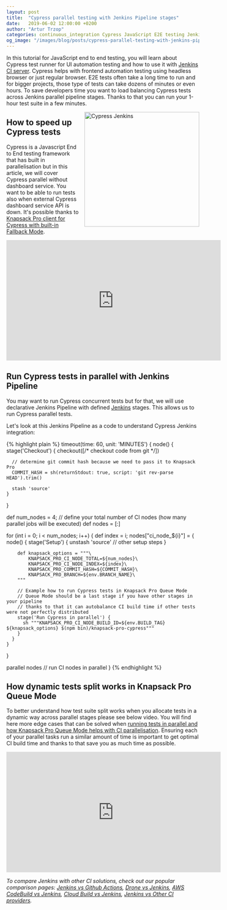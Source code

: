 ```yaml
---
layout: post
title:  "Cypress parallel testing with Jenkins Pipeline stages"
date:   2019-06-02 12:00:00 +0200
author: "Artur Trzop"
categories: continuous_integration Cypress JavaScript E2E testing Jenkins Pipeline stages
og_image: "/images/blog/posts/cypress-parallel-testing-with-jenkins-pipeline-stages/cypress-jenkins.jpeg"
---
```


In this tutorial for JavaScript end to end testing, you will learn about Cypress test runner for UI automation testing and how to use it with [Jenkins CI server](https://knapsackpro.com/ci_servers/jenkins?utm_source=docs_knapsackpro&utm_medium=blog_post&utm_campaign=cypress-parallel-testing-with-jenkins-pipeline-stages). Cypress helps with frontend automation testing using headless browser or just regular browser. E2E tests often take a long time to run and for bigger projects, those type of tests can take dozens of minutes or even hours. To save developers time you want to load balancing Cypress tests across Jenkins parallel pipeline stages.  Thanks to that you can run your 1-hour test suite in a few minutes.

<img src="/images/blog/posts/cypress-parallel-testing-with-jenkins-pipeline-stages/cypress-jenkins.jpeg" style="width:300px;margin-left: 15px;float:right;" alt="Cypress Jenkins" />

## How to speed up Cypress tests

Cypress is a Javascript End to End testing framework that has built in parallelisation but in this article, we will cover Cypress parallel without dashboard service. You want to be able to run tests also when external Cypress dashboard service API is down. It's possible thanks to [Knapsack Pro client for Cypress with built-in Fallback Mode](https://knapsackpro.com?utm_source=docs_knapsackpro&utm_medium=blog_post&utm_campaign=cypress-parallel-testing-with-jenkins-pipeline-stages).

<iframe width="560" height="315" src="https://www.youtube.com/embed/G6ixK4IK-3Y" frameborder="0" allow="accelerometer; autoplay; encrypted-media; gyroscope; picture-in-picture" allowfullscreen></iframe>

## Run Cypress tests in parallel with Jenkins Pipeline

You may want to run Cypress concurrent tests but for that, we will use declarative Jenkins Pipeline with defined [Jenkins](https://knapsackpro.com/ci_servers/jenkins?utm_source=docs_knapsackpro&utm_medium=blog_post&utm_campaign=cypress-parallel-testing-with-jenkins-pipeline-stages) stages. This allows us to run Cypress parallel tests.

Let's look at this Jenkins Pipeline as a code to understand Cypress Jenkins integration:

{% highlight plain %}
timeout(time: 60, unit: 'MINUTES') {
  node() {
    stage('Checkout') {
      checkout([/* checkout code from git */])

      // determine git commit hash because we need to pass it to Knapsack Pro
      COMMIT_HASH = sh(returnStdout: true, script: 'git rev-parse HEAD').trim()

      stash 'source'
    }
  }

  def num_nodes = 4; // define your total number of CI nodes (how many parallel jobs will be executed)
  def nodes = [:]

  for (int i = 0; i < num_nodes; i++) {
    def index = i;
    nodes["ci_node_${i}"] = {
      node() {
        stage('Setup') {
          unstash 'source'
          // other setup steps
        }

        def knapsack_options = """\
            KNAPSACK_PRO_CI_NODE_TOTAL=${num_nodes}\
            KNAPSACK_PRO_CI_NODE_INDEX=${index}\
            KNAPSACK_PRO_COMMIT_HASH=${COMMIT_HASH}\
            KNAPSACK_PRO_BRANCH=${env.BRANCH_NAME}\
        """

        // Example how to run Cypress tests in Knapsack Pro Queue Mode
        // Queue Mode should be a last stage if you have other stages in your pipeline
        // thanks to that it can autobalance CI build time if other tests were not perfectly distributed
        stage('Run Cypress in parallel') {
          sh """KNAPSACK_PRO_CI_NODE_BUILD_ID=${env.BUILD_TAG} ${knapsack_options} $(npm bin)/knapsack-pro-cypress"""
        }
      }
    }
  }

  parallel nodes // run CI nodes in parallel
}
{% endhighlight %}

## How dynamic tests split works in Knapsack Pro Queue Mode

To better understand how test suite split works when you allocate tests in a dynamic way across parallel stages please see below video. You will find here more edge cases that can be solved when [running tests in parallel and how Knapsack Pro Queue Mode helps with CI parallelisation](https://knapsackpro.com?utm_source=docs_knapsackpro&utm_medium=blog_post&utm_campaign=cypress-parallel-testing-with-jenkins-pipeline-stages). Ensuring each of your parallel tasks run a similar amount of time is important to get optimal CI build time and thanks to that save you as much time as possible.

<iframe width="560" height="315" src="https://www.youtube.com/embed/hUEB1XDKEFY" frameborder="0" allow="accelerometer; autoplay; encrypted-media; gyroscope; picture-in-picture" allowfullscreen></iframe>

<i>To compare Jenkins with other CI solutions, check out our popular comparison pages: [Jenkins vs Github Actions](https://knapsackpro.com/ci_comparisons/jenkins/vs/github-actions?utm_source=docs_knapsackpro&utm_medium=blog_post&utm_campaign=cypress-parallel-testing-with-jenkins-pipeline-stages), [Drone vs Jenkins](https://knapsackpro.com/ci_comparisons/drone/vs/jenkins?utm_source=docs_knapsackpro&utm_medium=blog_post&utm_campaign=cypress-parallel-testing-with-jenkins-pipeline-stages), [AWS CodeBuild vs Jenkins](https://knapsackpro.com/ci_comparisons/aws-codebuild/vs/jenkins?utm_source=docs_knapsackpro&utm_medium=blog_post&utm_campaign=cypress-parallel-testing-with-jenkins-pipeline-stages), [Cloud Build vs Jenkins](https://knapsackpro.com/ci_comparisons/google-cloud-build/vs/jenkins?utm_source=docs_knapsackpro&utm_medium=blog_post&utm_campaign=cypress-parallel-testing-with-jenkins-pipeline-stages), [Jenkins vs Other CI providers](https://knapsackpro.com/ci_comparisons?utm_source=docs_knapsackpro&utm_medium=blog_post&utm_campaign=cypress-parallel-testing-with-jenkins-pipeline-stages#jenkins).</i>

